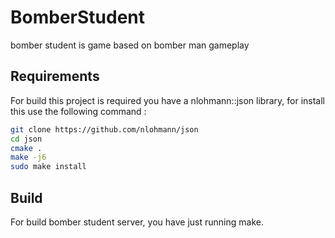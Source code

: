 # BomberStudent

bomber student is game based on bomber man gameplay

## Requirements

For build this project is required you have a nlohmann::json library,
for install this use the following command :
```bash
git clone https://github.com/nlohmann/json
cd json
cmake .
make -j6
sudo make install
```

## Build

For build bomber student server, you have just running make.